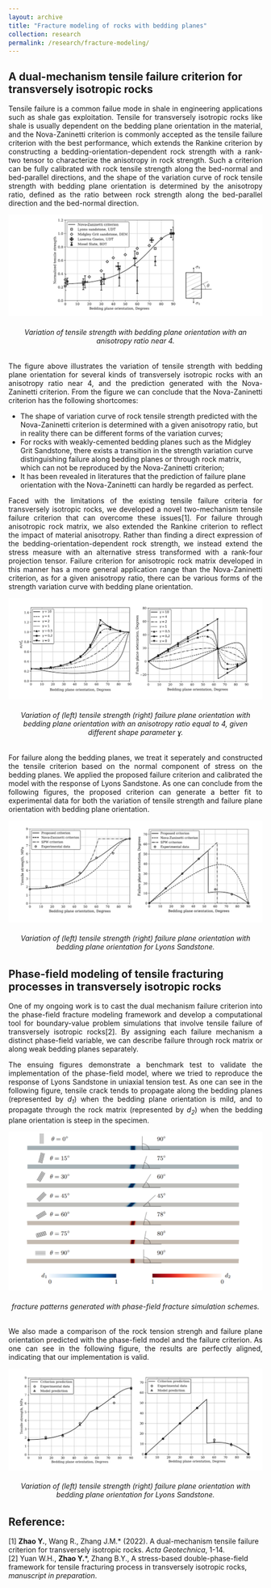 ```yaml
---
layout: archive
title: "Fracture modeling of rocks with bedding planes"
collection: research
permalink: /research/fracture-modeling/
---
```


## A dual-mechanism tensile failure criterion for transversely isotropic rocks 
<p align="justify">
Tensile failure is a common failue mode in shale in engineering applications such as shale gas exploitation. Tensile for transversely isotropic rocks like shale is usually dependent on the bedding plane orientation in the material, and the Nova-Zaninetti criterion is commonly accepted as the tensile failure criterion with the best performance, which extends the Rankine criterion by constructing a bedding-orientation-dependent rock strength with a rank-two tensor to characterize the anisotropy in rock strength. Such a criterion can be fully calibrated with rock tensile strength along the bed-normal and bed-parallel directions, and the shape of the variation curve of rock tensile strength with bedding plane orientation is determined by the anisotropy ratio, defined as the ratio between rock strength along the bed-parallel direction and the bed-normal direction.  
</p>

<img src="/images/DT.jpg"/>  
<h6 align="center">Variation of tensile strength with bedding plane orientation with an anisotropy ratio near 4.  
</h6>

<p align="justify">
The figure above illustrates the variation of tensile strength with bedding plane orientation for several kinds of transversely isotropic rocks with an anisotropy ratio near 4, and the prediction generated with the Nova-Zaninetti criterion. From the figure we can conclude that the Nova-Zaninetti criterion has the following shortcomes:  
</p>  

* The shape of variation curve of rock tensile strength predicted with the Nova-Zaninetti criterion is determined with a given anisotropy ratio, but in reality there can be different forms of the variation curves;  
* For rocks with weakly-cemented bedding planes such as the Midgley Grit Sandstone, there exists a transition in the strength variation curve distinguishing failure along bedding planes or through rock matrix, which can not be reproduced by the Nova-Zaninetti criterion;  
* It has been revealed in literatures that the prediction of failure plane orientation with the Nova-Zaninetti can hardly be regarded as perfect.  

<p align="justify">
Faced with the limitations of the existing tensile failure criteria for transversely isotropic rocks, we developed a novel two-mechanism tensile failure criterion that can overcome these issues[1]. For failure through anisotropic rock matrix, we also extended the Rankine criterion to reflect the impact of material anisotropy. Rather than finding a direct expression of the bedding-orientation-dependent rock strength, we instead extend the stress measure with an alternative stress transformed with a rank-four projection tensor. Failure criterion for anisotropic rock matrix developed in this manner has a more general application range than the Nova-Zaninetti criterion, as for a given anisotropy ratio, there can be various forms of the strength variation curve with bedding plane orientation.  
</p>  

<img src="/images/DT_3.jpg"/>  
<h6 align="center">Variation of (left) tensile strength (right) failure plane orientation with bedding plane orientation with an anisotropy ratio equal to 4, given different shape parameter <span>&#611;</span>.  
</h6>

<p align="justify">
For failure along the bedding planes, we treat it seperately and constructed the tensile criterion based on the normal component of stress on the bedding planes. We applied the proposed failure criterion and calibrated the model with the response of Lyons Sandstone. As one can conclude from the following figures, the proposed criterion can generate a better fit to experimental data for both the variation of tensile strength and failure plane orientation with bedding plane orientation.  
</p>

<img src="/images/DT_2.jpg"/>  
<h6 align="center">Variation of (left) tensile strength (right) failure plane orientation with bedding plane orientation for Lyons Sandstone.  
</h6>

## Phase-field modeling of tensile fracturing processes in transversely isotropic rocks 
<p align="justify">
One of my ongoing work is to cast the dual mechanism failure criterion into the phase-field fracture modeling framework and develop a computational tool for boundary-value problem simulations that involve tensile failure of transversely isotropic rocks[2]. By assigning each failure mechanism a distinct phase-field variable, we can describe failure through rock matrix or along weak bedding planes separately.  
</p>

<p align="justify">
The ensuing figures demonstrate a benchmark test to validate the implementation of the phase-field model, where we tried to reproduce the response of Lyons Sandstone in uniaxial tension test. As one can see in the following figure, tensile crack tends to propagate along the bedding planes (represented by <i>d<sub>1</sub></i>) when the bedding plane orientation is mild, and to propagate through the rock matrix (represented by <i>d<sub>2</sub></i>) when the bedding plane orientation is steep in the specimen.  
</p>

<img src="/images/PFM_1.PNG"/>  
<h6 align="center">fracture patterns generated with phase-field fracture simulation schemes.  
</h6>

<p align="justify">
We also made a comparison of the rock tension strengh and failure plane orientation predicted with the phase-field model and the failure criterion. As one can see in the following figure, the results are perfectly aligned, indicating that our implementation is valid.  
</p>

<img src="/images/PFM_2.jpg"/>  
<h6 align="center">Variation of (left) tensile strength (right) failure plane orientation with bedding plane orientation for Lyons Sandstone.  
</h6>

## Reference:
\[1\] <b>Zhao Y.</b>, Wang R., Zhang J.M.* (2022). A dual-mechanism tensile failure criterion for transversely isotropic rocks. <i>Acta Geotechnica</i>, 1-14.  
\[2\] Yuan W.H., <b>Zhao Y.</b>\*, Zhang B.Y., A stress-based double-phase-field framework for tensile fracturing process in transversely isotropic rocks, <i>manuscript in preparation</i>.  

